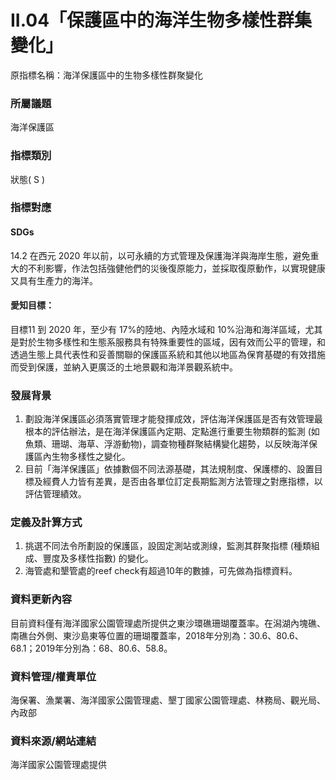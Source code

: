 # II.04「保護區中的海洋生物多樣性群集變化」
原指標名稱：海洋保護區中的生物多樣性群聚變化

<script type="text/javascript" src="http://cdn.mathjax.org/mathjax/latest/MathJax.js?config=TeX-AMS-MML_HTMLorMML"></script>

### 所屬議題
海洋保護區
### 指標類別
狀態( S )
### 指標對應
#### SDGs
14.2 在西元 2020 年以前，以可永續的方式管理及保護海洋與海岸生態，避免重大的不利影響，作法包括強健他們的災後復原能力，並採取復原動作，以實現健康又具有生產力的海洋。
#### 愛知目標：
目標11 到 2020 年，至少有 17%的陸地、內陸水域和 10%沿海和海洋區域，尤其是對於生物多樣性和生態系服務具有特殊重要性的區域，因有效而公平的管理，和透過生態上具代表性和妥善關聯的保護區系統和其他以地區為保育基礎的有效措施而受到保護，並納入更廣泛的土地景觀和海洋景觀系統中。
### 發展背景
1. 劃設海洋保護區必須落實管理才能發揮成效，評估海洋保護區是否有效管理最根本的評估辦法，是在海洋保護區內定期、定點進行重要生物類群的監測 (如魚類、珊瑚、海草、浮游動物)，調查物種群聚結構變化趨勢，以反映海洋保護區內生物多樣性之變化。
2. 目前「海洋保護區」依據數個不同法源基礎，其法規制度、保護標的、設置目標及經費人力皆有差異，是否由各單位訂定長期監測方法管理之對應指標，以評估管理績效。
### 定義及計算方式
1. 挑選不同法令所劃設的保護區，設固定測站或測缐，監測其群聚指標 (種類組成、豐度及多樣性指數) 的變化。
2. 海管處和墾管處的reef check有超過10年的數據，可先做為指標資料。
### 資料更新內容
目前資料僅有海洋國家公園管理處所提供之東沙環礁珊瑚覆蓋率。在潟湖內塊礁、南礁台外側、東沙島東等位置的珊瑚覆蓋率，2018年分別為：30.6、80.6、68.1；2019年分別為：68、80.6、58.8。
### 資料管理/權責單位
海保署、漁業署、海洋國家公園管理處、墾丁國家公園管理處、林務局、觀光局、內政部
### 資料來源/網站連結
海洋國家公園管理處提供